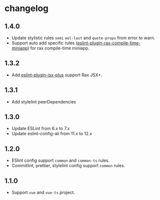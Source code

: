 # changelog

## 1.4.0 

- Update stylistic rules `semi` `eol-last` and `quote-props` from error to warn.
- Support auto add specific rules ([eslint-plugin-rax-compile-time-miniapp](https://www.npmjs.com/package/eslint-plugin-rax-compile-time-miniapp)) for rax compile-time miniapp.

## 1.3.2

- Add [eslint-plugin-jsx-plus](https://github.com/jsx-plus/eslint-plugin-jsx-plus) support Rax JSX+.

## 1.3.1

- Add stylelint peerDependencies

## 1.3.0

- Update ESLint from 6.x to 7.x
- Update eslint-config-ali from 11.x to 12.x

## 1.2.0

- ESlint config support `common` and `common-ts` rules.
- Commitlint, prettier, stylelint config support `common` rules.

## 1.1.0

- Support `vue` and `vue-ts` project.
